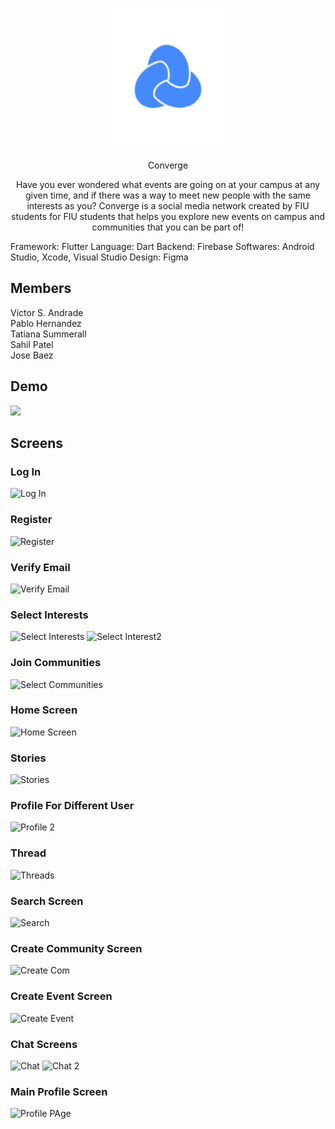 <p align="center">
    <img width="200" src="https://github.com/vandr033/Converge/blob/master/assets/Converge.png">
</p>

<p align="center">
Converge
</p>
<p align="center">
Have you ever wondered what events are going on at your campus at any given time, and if there was a way to meet new people with the same interests as you?
Converge is a social media network created by FIU students for FIU students that helps you explore new events on campus and communities that you can be part of!
</p>

Framework: Flutter
Language: Dart 
Backend: Firebase 
Softwares: Android Studio, Xcode, Visual Studio
Design: Figma


## Members
Victor S. Andrade  
Pablo Hernandez   
Tatiana Summerall  
Sahil Patel  
Jose Baez 


## Demo
![](https://github.com/vandr033/Converge/blob/master/lib/DEMO/Demo%20Gif/DEMO.gif)



## Screens
### Log In 
![Log In](https://user-images.githubusercontent.com/80078021/206104000-372a5ae1-3aa0-405c-9a04-38ba33d1f0f0.png)
### Register
![Register](https://user-images.githubusercontent.com/80078021/206104027-88d9982c-fc6a-46b7-befe-0974d375537c.png)
### Verify Email
![Verify Email](https://user-images.githubusercontent.com/80078021/206104068-5e040970-f680-457a-9569-099767d8b3c7.png)
### Select Interests
![Select Interests](https://user-images.githubusercontent.com/80078021/206104038-6e6fb268-d8da-4acd-957f-b561253e42fb.png)
![Select Interest2](https://user-images.githubusercontent.com/80078021/206104035-9ded911a-5699-472d-a468-ff9012b2b07a.png)
### Join Communities
![Select Communities](https://user-images.githubusercontent.com/80078021/206104032-88542717-2389-4461-87d1-d89fe1b58510.png)
### Home Screen
![Home Screen](https://user-images.githubusercontent.com/80078021/206103983-15f49343-f873-459d-b235-0009df24d784.png)
### Stories
![Stories](https://user-images.githubusercontent.com/80078021/206104043-2a3b842b-b223-403b-8218-dcc1ec9208a5.png)
### Profile For Different User
![Profile 2](https://user-images.githubusercontent.com/80078021/206104006-e64822bd-cb1c-4844-9e98-b20749ebfe63.png)
### Thread
![Threads](https://user-images.githubusercontent.com/80078021/206104061-aee9ca6e-b67f-4733-a13b-00df6400c202.png)
### Search Screen 
![Search](https://user-images.githubusercontent.com/80078021/206104028-ac81f156-c3c5-42a4-bf31-900e37e3195d.png)
### Create Community Screen
![Create Com](https://user-images.githubusercontent.com/80078021/206103967-b4cf066f-1255-4099-8f7a-fba384a5e08e.png)
### Create Event Screen 
![Create Event](https://user-images.githubusercontent.com/80078021/206103979-573b50b0-cae8-47c0-8746-ecfd50c82b24.png)
### Chat Screens
![Chat](https://user-images.githubusercontent.com/80078021/206104768-9b1a11a9-f426-40e6-83a5-72e9f76377a6.png)
![Chat 2](https://user-images.githubusercontent.com/80078021/206103953-d5311b39-7c44-4abf-adfc-f79989815967.png)
### Main Profile Screen
![Profile PAge](https://user-images.githubusercontent.com/80078021/206104016-23d296ed-1ea2-4e9d-91e9-13c6368fa0af.png)
